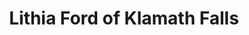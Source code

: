 ---
title: "Lithia Ford of Klamath Falls"
url: /klamath-falls/lithia-ford-of-klamath-falls/
shop: Autohaus
---